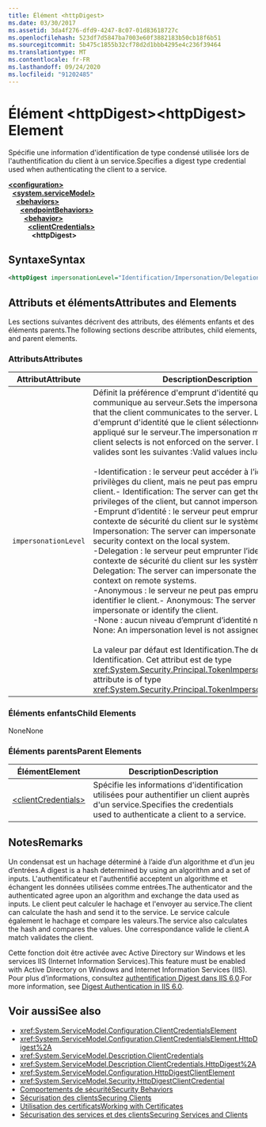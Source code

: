 ```yaml
---
title: Élément <httpDigest>
ms.date: 03/30/2017
ms.assetid: 3da4f276-dfd9-4247-8c07-01d83618727c
ms.openlocfilehash: 523df7d5847ba7003e60f3882183b50cb18f6b51
ms.sourcegitcommit: 5b475c1855b32cf78d2d1bbb4295e4c236f39464
ms.translationtype: MT
ms.contentlocale: fr-FR
ms.lasthandoff: 09/24/2020
ms.locfileid: "91202485"
---
```

# <a name="httpdigest-element"></a><span data-ttu-id="f91bb-102">Élément \<httpDigest></span><span class="sxs-lookup"><span data-stu-id="f91bb-102">\<httpDigest> Element</span></span>

<span data-ttu-id="f91bb-103">Spécifie une information d'identification de type condensé utilisée lors de l'authentification du client à un service.</span><span class="sxs-lookup"><span data-stu-id="f91bb-103">Specifies a digest type credential used when authenticating the client to a service.</span></span>  
  
[**\<configuration>**](../configuration-element.md)\
&nbsp;&nbsp;[**\<system.serviceModel>**](system-servicemodel.md)\
&nbsp;&nbsp;&nbsp;&nbsp;[**\<behaviors>**](behaviors.md)\
&nbsp;&nbsp;&nbsp;&nbsp;&nbsp;&nbsp;[**\<endpointBehaviors>**](endpointbehaviors.md)\
&nbsp;&nbsp;&nbsp;&nbsp;&nbsp;&nbsp;&nbsp;&nbsp;[**\<behavior>**](behavior-of-endpointbehaviors.md)\
&nbsp;&nbsp;&nbsp;&nbsp;&nbsp;&nbsp;&nbsp;&nbsp;&nbsp;&nbsp;[**\<clientCredentials>**](clientcredentials.md)\
&nbsp;&nbsp;&nbsp;&nbsp;&nbsp;&nbsp;&nbsp;&nbsp;&nbsp;&nbsp;&nbsp;&nbsp;**\<httpDigest>**  
  
## <a name="syntax"></a><span data-ttu-id="f91bb-104">Syntaxe</span><span class="sxs-lookup"><span data-stu-id="f91bb-104">Syntax</span></span>  
  
```xml  
<httpDigest impersonationLevel="Identification/Impersonation/Delegation/Anonymous/None" />
```  
  
## <a name="attributes-and-elements"></a><span data-ttu-id="f91bb-105">Attributs et éléments</span><span class="sxs-lookup"><span data-stu-id="f91bb-105">Attributes and Elements</span></span>  

 <span data-ttu-id="f91bb-106">Les sections suivantes décrivent des attributs, des éléments enfants et des éléments parents.</span><span class="sxs-lookup"><span data-stu-id="f91bb-106">The following sections describe attributes, child elements, and parent elements.</span></span>  
  
### <a name="attributes"></a><span data-ttu-id="f91bb-107">Attributs</span><span class="sxs-lookup"><span data-stu-id="f91bb-107">Attributes</span></span>  
  
|<span data-ttu-id="f91bb-108">Attribut</span><span class="sxs-lookup"><span data-stu-id="f91bb-108">Attribute</span></span>|<span data-ttu-id="f91bb-109">Description</span><span class="sxs-lookup"><span data-stu-id="f91bb-109">Description</span></span>|  
|---------------|-----------------|  
|`impersonationLevel`|<span data-ttu-id="f91bb-110">Définit la préférence d'emprunt d'identité que le client communique au serveur.</span><span class="sxs-lookup"><span data-stu-id="f91bb-110">Sets the impersonation preference that the client communicates to the server.</span></span> <span data-ttu-id="f91bb-111">Le mode d'emprunt d'identité que le client sélectionne n'est pas appliqué sur le serveur.</span><span class="sxs-lookup"><span data-stu-id="f91bb-111">The impersonation mode that the client selects is not enforced on the server.</span></span> <span data-ttu-id="f91bb-112">Les valeurs valides sont les suivantes :</span><span class="sxs-lookup"><span data-stu-id="f91bb-112">Valid values include the following:</span></span><br /><br /> <span data-ttu-id="f91bb-113">-Identification : le serveur peut accéder à l’identité et aux privilèges du client, mais ne peut pas emprunter l’identité du client.</span><span class="sxs-lookup"><span data-stu-id="f91bb-113">-   Identification: The server can get the identity and privileges of the client, but cannot impersonate the client.</span></span><br /><span data-ttu-id="f91bb-114">-Emprunt d’identité : le serveur peut emprunter l’identité du contexte de sécurité du client sur le système local.</span><span class="sxs-lookup"><span data-stu-id="f91bb-114">-   Impersonation: The server can impersonate the client's security context on the local system.</span></span><br /><span data-ttu-id="f91bb-115">-Delegation : le serveur peut emprunter l’identité du contexte de sécurité du client sur les systèmes distants.</span><span class="sxs-lookup"><span data-stu-id="f91bb-115">-   Delegation: The server can impersonate the client's security context on remote systems.</span></span><br /><span data-ttu-id="f91bb-116">-Anonymous : le serveur ne peut pas emprunter l’identité ou identifier le client.</span><span class="sxs-lookup"><span data-stu-id="f91bb-116">-   Anonymous: The server cannot impersonate or identify the client.</span></span><br /><span data-ttu-id="f91bb-117">-None : aucun niveau d’emprunt d’identité n’est assigné.</span><span class="sxs-lookup"><span data-stu-id="f91bb-117">-   None: An impersonation level is not assigned.</span></span><br /><br /> <span data-ttu-id="f91bb-118">La valeur par défaut est Identification.</span><span class="sxs-lookup"><span data-stu-id="f91bb-118">The default is Identification.</span></span> <span data-ttu-id="f91bb-119">Cet attribut est de type <xref:System.Security.Principal.TokenImpersonationLevel>.</span><span class="sxs-lookup"><span data-stu-id="f91bb-119">This attribute is of type <xref:System.Security.Principal.TokenImpersonationLevel>.</span></span>|  
  
### <a name="child-elements"></a><span data-ttu-id="f91bb-120">Éléments enfants</span><span class="sxs-lookup"><span data-stu-id="f91bb-120">Child Elements</span></span>  

 <span data-ttu-id="f91bb-121">None</span><span class="sxs-lookup"><span data-stu-id="f91bb-121">None</span></span>  
  
### <a name="parent-elements"></a><span data-ttu-id="f91bb-122">Éléments parents</span><span class="sxs-lookup"><span data-stu-id="f91bb-122">Parent Elements</span></span>  
  
|<span data-ttu-id="f91bb-123">Élément</span><span class="sxs-lookup"><span data-stu-id="f91bb-123">Element</span></span>|<span data-ttu-id="f91bb-124">Description</span><span class="sxs-lookup"><span data-stu-id="f91bb-124">Description</span></span>|  
|-------------|-----------------|  
|[\<clientCredentials>](clientcredentials.md)|<span data-ttu-id="f91bb-125">Spécifie les informations d'identification utilisées pour authentifier un client auprès d'un service.</span><span class="sxs-lookup"><span data-stu-id="f91bb-125">Specifies the credentials used to authenticate a client to a service.</span></span>|  
  
## <a name="remarks"></a><span data-ttu-id="f91bb-126">Notes</span><span class="sxs-lookup"><span data-stu-id="f91bb-126">Remarks</span></span>  

 <span data-ttu-id="f91bb-127">Un condensat est un hachage déterminé à l’aide d’un algorithme et d’un jeu d’entrées.</span><span class="sxs-lookup"><span data-stu-id="f91bb-127">A digest is a hash determined by using an algorithm and a set of inputs.</span></span> <span data-ttu-id="f91bb-128">L'authentificateur et l'authentifié acceptent un algorithme et échangent les données utilisées comme entrées.</span><span class="sxs-lookup"><span data-stu-id="f91bb-128">The authenticator and the authenticated agree upon an algorithm and exchange the data used as inputs.</span></span> <span data-ttu-id="f91bb-129">Le client peut calculer le hachage et l'envoyer au service.</span><span class="sxs-lookup"><span data-stu-id="f91bb-129">The client can calculate the hash and send it to the service.</span></span> <span data-ttu-id="f91bb-130">Le service calcule également le hachage et compare les valeurs.</span><span class="sxs-lookup"><span data-stu-id="f91bb-130">The service also calculates the hash and compares the values.</span></span> <span data-ttu-id="f91bb-131">Une correspondance valide le client.</span><span class="sxs-lookup"><span data-stu-id="f91bb-131">A match validates the client.</span></span>  
  
 <span data-ttu-id="f91bb-132">Cette fonction doit être activée avec Active Directory sur Windows et les services IIS (Internet Information Services).</span><span class="sxs-lookup"><span data-stu-id="f91bb-132">This feature must be enabled with Active Directory on Windows and Internet Information Services (IIS).</span></span> <span data-ttu-id="f91bb-133">Pour plus d’informations, consultez [authentification Digest dans IIS 6,0](/previous-versions/windows/it-pro/windows-server-2003/cc782661(v=ws.10)).</span><span class="sxs-lookup"><span data-stu-id="f91bb-133">For more information, see [Digest Authentication in IIS 6.0](/previous-versions/windows/it-pro/windows-server-2003/cc782661(v=ws.10)).</span></span>  
  
## <a name="see-also"></a><span data-ttu-id="f91bb-134">Voir aussi</span><span class="sxs-lookup"><span data-stu-id="f91bb-134">See also</span></span>

- <xref:System.ServiceModel.Configuration.ClientCredentialsElement>
- <xref:System.ServiceModel.Configuration.ClientCredentialsElement.HttpDigest%2A>
- <xref:System.ServiceModel.Description.ClientCredentials>
- <xref:System.ServiceModel.Description.ClientCredentials.HttpDigest%2A>
- <xref:System.ServiceModel.Configuration.HttpDigestClientElement>
- <xref:System.ServiceModel.Security.HttpDigestClientCredential>
- [<span data-ttu-id="f91bb-135">Comportements de sécurité</span><span class="sxs-lookup"><span data-stu-id="f91bb-135">Security Behaviors</span></span>](../../../wcf/feature-details/security-behaviors-in-wcf.md)
- [<span data-ttu-id="f91bb-136">Sécurisation des clients</span><span class="sxs-lookup"><span data-stu-id="f91bb-136">Securing Clients</span></span>](../../../wcf/securing-clients.md)
- [<span data-ttu-id="f91bb-137">Utilisation des certificats</span><span class="sxs-lookup"><span data-stu-id="f91bb-137">Working with Certificates</span></span>](../../../wcf/feature-details/working-with-certificates.md)
- [<span data-ttu-id="f91bb-138">Sécurisation des services et des clients</span><span class="sxs-lookup"><span data-stu-id="f91bb-138">Securing Services and Clients</span></span>](../../../wcf/feature-details/securing-services-and-clients.md)
